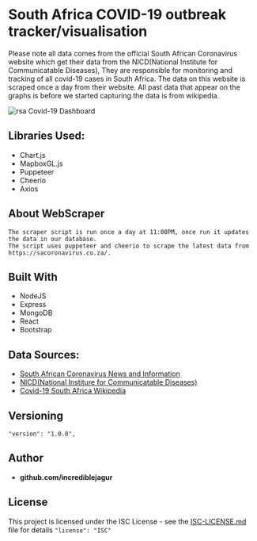 # South Africa COVID-19 outbreak tracker/visualisation
Please note all data comes from the official South African Coronavirus website which get their data from the NICD(National Institute for Communicatable Diseases), They are responsible for monitoring and tracking of all covid-19 cases in South Africa. The data on this website is scraped once a day from their website. All past data that appear on the graphs is before we started capturing the data is from wikipedia.

![rsa Covid-19 Dashboard](https://github.com/incrediblejagur/rsa_covid-19/blob/master/client/public/images/screencapture-rsa-covid19-herokuapp-com-1586197169754.png)



## Libraries Used:
 - Chart.js
 - MapboxGL.js
 - Puppeteer
 - Cheerio
 - Axios

## About WebScraper
 ```
The scraper script is run once a day at 11:00PM, once run it updates the data in our database. 
The script uses puppeteer and cheerio to scrape the latest data from https://sacoronavirus.co.za/.
```
 
 ## Built With
 - NodeJS
 - Express
 - MongoDB
 - React
 - Bootstrap

## Data Sources:
- [South African Coronavirus News and Information](https://sacoronavirus.co.za/)
- [NICD(National Institure for Communicatable Diseases)](https://www.nicd.ac.za/media/alerts/)
- [Covid-19 South Africa Wikipedia](https://en.wikipedia.org/wiki/Template:2019%E2%80%9320_coronavirus_pandemic_data/South_Africa_medical_cases_chart)

## Versioning

  

`"version": "1.0.0",`

  

## Author

  

- **github.com/incrediblejagur** 

  

## License

  

This project is licensed under the ISC License - see the [ISC-LICENSE.md](https://github.com/nevir/readable-licenses/blob/master/markdown/ISC-LICENSE.md) file for details `"license": "ISC"`


